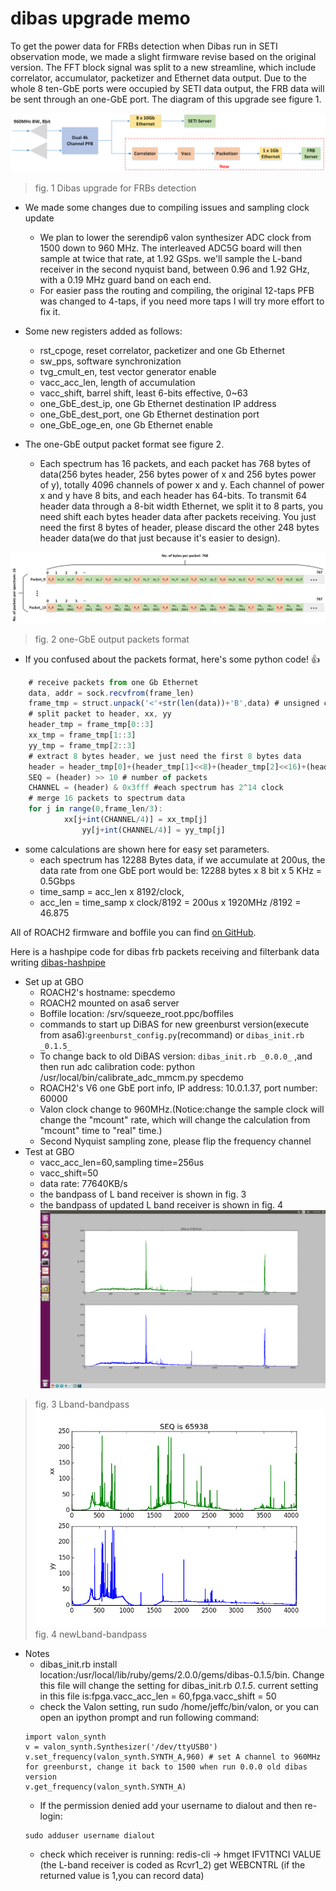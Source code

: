 # dibas upgrade memo

To get the power data for FRBs detection when Dibas run in SETI observation mode, we made a slight firmware revise based on the original version. The FFT block signal was split to a new streamline, which include correlator, accumulator, packetizer and Ethernet data output. Due to the whole 8 ten-GbE ports were occupied by SETI data output, the FRB data will be sent through an one-GbE port. The diagram of this upgrade see figure 1. 

![arch](arch.png)
> fig. 1 Dibas upgrade for FRBs detection


	
* We made some changes due to compiling issues and sampling clock update 

	* We plan to lower the serendip6 valon synthesizer ADC clock from 1500 down to 960 MHz. The interleaved ADC5G board will then sample at twice that rate, at 1.92 GSps. we'll sample the L-band receiver in the second nyquist band, between 0.96 and 1.92 GHz, with a 0.19 MHz guard band on each end.  
	* For easier pass the routing and compiling, the original 12-taps PFB was changed to 4-taps, if you need more taps I will try more effort to fix it.
* Some new registers added as follows:
	* rst_cpoge, reset correlator, packetizer and one Gb Ethernet
	* sw_pps, software synchronization
	* tvg_cmult_en, test vector generator enable
	* vacc_acc_len, length of accumulation
	* vacc_shift, barrel shift, least 6-bits effective, 0~63
	* one_GbE_dest_ip, one Gb Ethernet destination IP address
	* one_GbE_dest_port, one Gb Ethernet destination port
	* one_GbE_oge_en, one Gb Ethernet enable
* The one-GbE output packet format see figure 2. 
	* Each spectrum has 16 packets, and each packet has 768 bytes of data(256 bytes header, 256 bytes power of x and 256 bytes power of y), totally 4096 channels of power x and y. Each channel of power x and y have 8 bits, and each header has 64-bits. To transmit 64 header data through a 8-bit width Ethernet, we split it to 8 parts, you need shift each bytes header data after packets receiving. You just need the first 8 bytes of header, please discard the other 248 bytes header data(we do that just because it's easier to design). 

![packets-format](packets-format.png)
> fig. 2 one-GbE output packets format

* If you confused about the packets format, here's some python code! :+1: 
```javascript
	# receive packets from one Gb Ethernet
	data, addr = sock.recvfrom(frame_len)
	frame_tmp = struct.unpack('<'+str(len(data))+'B',data) # unsigned char
	# split packet to header, xx, yy
	header_tmp = frame_tmp[0::3]
	xx_tmp = frame_tmp[1::3]
	yy_tmp = frame_tmp[2::3]
	# extract 8 bytes header, we just need the first 8 bytes data 
	header = header_tmp[0]+(header_tmp[1]<<8)+(header_tmp[2]<<16)+(header_tmp[3]<<24)+(header_tmp[4]<<32)+(header_tmp[5]<<40)+(header_tmp[6]<<48)+(header_tmp[7]<<56)
	SEQ = (header) >> 10 # number of packets
	CHANNEL = (header) & 0x3fff #each spectrum has 2^14 clock
	# merge 16 packets to spectrum data
	for j in range(0,frame_len/3):
        	xx[j+int(CHANNEL/4)] = xx_tmp[j]
                yy[j+int(CHANNEL/4)] = yy_tmp[j]
```
* some calculations are shown here for easy set parameters.
	* each spectrum has 12288 Bytes data, if we accumulate at 200us,  the data rate from one GbE port would be: 12288 bytes x 8 bit x 5 KHz = 0.5Gbps
	* time_samp = acc_len x 8192/clock, 
	* acc_len = time_samp x clock/8192 = 200us x 1920MHz /8192 = 46.875


All of ROACH2 firmware and boffile you can find [on GitHub](https://github.com/SparkePei/dibas-upgrade-frb).

Here is a hashpipe code for dibas frb packets receiving and filterbank data writing [dibas-hashpipe](https://github.com/SparkePei/dibas-hashpipe) 
* Set up at GBO
	* ROACH2's hostname: specdemo
	* ROACH2 mounted on asa6 server
	* Boffile location: /srv/squeeze_root.ppc/boffiles
	* commands to start up DiBAS for new greenburst version(execute from asa6):```greenburst_config.py```(recommand) or ```dibas_init.rb _0.1.5_```
	* To change back to old DiBAS version: ```dibas_init.rb _0.0.0_```
	,and then run adc calibration code: python /usr/local/bin/calibrate_adc_mmcm.py specdemo
	* ROACH2's V6 one GbE port info, IP address: 10.0.1.37, port number: 60000
	* Valon clock change to 960MHz.(Notice:change the sample clock will change the "mcount" rate, which will change the calculation from "mcount" time to "real" time.)
	* Second Nyquist sampling zone, please flip the frequency channel
* Test at GBO
	* vacc_acc_len=60,sampling time=256us
	* vacc_shift=50
	* data rate: 77640KB/s
	* the bandpass of L band receiver is shown in fig. 3
	* the bandpass of updated L band receiver is shown in fig. 4
![L-bandpass](L-bandpass.png)
> fig. 3 Lband-bandpass
![new-L-bandpass](new-L-bandpass.png)
> fig. 4 newLband-bandpass
* Notes
	* dibas_init.rb install location:/usr/local/lib/ruby/gems/2.0.0/gems/dibas-0.1.5/bin. Change this file will change the setting for dibas_init.rb _0.1.5_. current setting in this file is:fpga.vacc_acc_len = 60,fpga.vacc_shift = 50
	* check the Valon setting, run sudo /home/jeffc/bin/valon, or you can open an ipython prompt and run following command:
	```
	import valon_synth
	v = valon_synth.Synthesizer('/dev/ttyUSB0')
	v.set_frequency(valon_synth.SYNTH_A,960) # set A channel to 960MHz for greenburst, change it back to 1500 when run 0.0.0 old dibas version
	v.get_frequency(valon_synth.SYNTH_A)
	```
	* If the permission denied add your username to dialout and then re-login:
	```
	sudo adduser username dialout
	```
	* check which receiver is running: redis-cli -> hmget IFV1TNCI VALUE (the L-band receiver is coded as Rcvr1_2)
get WEBCNTRL (if the returned value is 1,you can record data)

